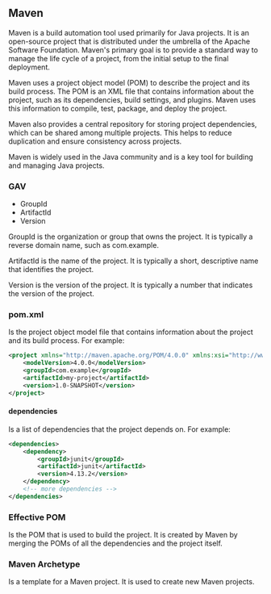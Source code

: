 ## Maven
Maven is a build automation tool used primarily for Java projects. It is an open-source project that is distributed under the umbrella of the Apache Software Foundation. Maven's primary goal is to provide a standard way to manage the life cycle of a project, from the initial setup to the final deployment.

Maven uses a project object model (POM) to describe the project and its build process. The POM is an XML file that contains information about the project, such as its dependencies, build settings, and plugins. Maven uses this information to compile, test, package, and deploy the project.

Maven also provides a central repository for storing project dependencies, which can be shared among multiple projects. This helps to reduce duplication and ensure consistency across projects.

Maven is widely used in the Java community and is a key tool for building and managing Java projects.

### GAV
- GroupId
- ArtifactId
- Version

GroupId is the organization or group that owns the project. It is typically a reverse domain name, such as com.example.

ArtifactId is the name of the project. It is typically a short, descriptive name that identifies the project.

Version is the version of the project. It is typically a number that indicates the version of the project.

### pom.xml
Is the project object model file that contains information about the project and its build process. For example:
```xml
<project xmlns="http://maven.apache.org/POM/4.0.0" xmlns:xsi="http://www.w3.org/2001/XMLSchema-instance" xsi:schemaLocation="http://maven.apache.org/POM/4.0.0 http://maven.apache.org/xsd/maven-4.0.0.xsd">
    <modelVersion>4.0.0</modelVersion>
    <groupId>com.example</groupId>
    <artifactId>my-project</artifactId>
    <version>1.0-SNAPSHOT</version>
</project>
```

#### dependencies
Is a list of dependencies that the project depends on. For example:
```xml
<dependencies>
    <dependency>
        <groupId>junit</groupId>
        <artifactId>junit</artifactId>
        <version>4.13.2</version>
    </dependency>
    <!-- more dependencies -->
</dependencies>
```

### Effective POM
Is the POM that is used to build the project. It is created by Maven by merging the POMs of all the dependencies and the project itself.

### Maven Archetype
Is a template for a Maven project. It is used to create new Maven projects.

